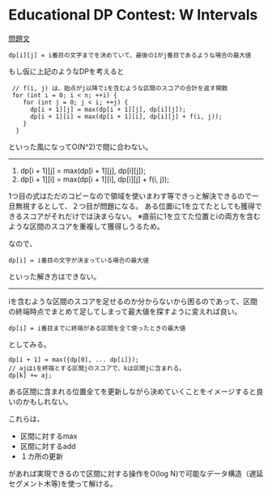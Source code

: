 # Educational DP Contest: W Intervals

[問題文](https://atcoder.jp/contests/dp/tasks/dp_w)

```
dp[i][j] = i番目の文字までを決めていて、最後の1がj番目であるような場合の最大値
```
もし仮に上記のようなDPを考えると

```
 // f(i, j) は、始点がj以降でiを含むような区間のスコアの合計を返す関数
 for (int i = 0; i < n; ++i) {
    for (int j = 0; j < i; ++j) {
      dp[i + 1][j] = max(dp[i + 1][j], dp[i][j]);
      dp[i + 1][i] = max(dp[i + 1][i], dp[i][j] + f(i, j));
    }
  }
```
といった風になってO(N^2)で間に合わない。

---

1. dp[i + 1][j] = max(dp[i + 1][j], dp[i][j]);
2. dp[i + 1][i] = max(dp[i + 1][i], dp[i][j] + f(i, j));

1つ目の式はただのコピーなので領域を使いまわす等できっと解決できるので一旦無視するとして、２つ目が問題になる。
ある位置iに1を立てたとしても獲得できるスコアがそれだけでは決まらない。
※直前に1を立てた位置とiの両方を含むような区間のスコアを重複して獲得しうるため。

なので、
```
dp[i] = i番目の文字が決まっている場合の最大値
```
といった解き方はできない。

---

iを含むような区間のスコアを足せるのか分からないから困るのであって、区間の終端時点でまとめて足してしまって最大値を探すように変えれば良い。

```
dp[i] = i番目までに終端がある区間を全て使ったときの最大値
```
としてみる。

```
dp[i + 1] = max({dp[0], ... dp[i]});
// ajはiを終端とする区間jのスコアで、kは区間jに含まれる。
dp[k] += aj;
```
ある区間に含まれる位置全てを更新しながら決めていくことをイメージすると良いのかもしれない。

これらは、
+ 区間に対するmax
+ 区間に対するadd
+ １カ所の更新

があれば実現できるので区間に対する操作をO(log N)で可能なデータ構造（遅延セグメント木等)を使って解ける。

